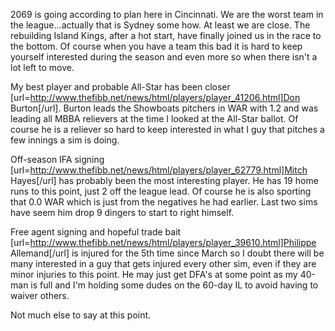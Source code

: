 2069 is going according to plan here in Cincinnati.  We are the worst team in the league...actually that is Sydney some how.  At least we are close.  The rebuilding Island Kings, after a hot start, have finally joined us in the race to the bottom.  Of course when you have a team this bad it is hard to keep yourself interested during the season and even more so when there isn't a lot left to move.

My best player and probable All-Star has been closer [url=http://www.thefibb.net/news/html/players/player_41206.html]Don Burton[/url].  Burton leads the Showboats pitchers in WAR with 1.2 and was leading all MBBA relievers at the time I looked at the All-Star ballot.  Of course he is a reliever so hard to keep interested in what I guy that pitches a few innings a sim is doing.

Off-season IFA signing [url=http://www.thefibb.net/news/html/players/player_62779.html]Mitch Hayes[/url] has probably been the most interesting player.  He has 19 home runs to this point, just 2 off the league lead.  Of course he is also sporting that 0.0 WAR which is just from the negatives he had earlier.  Last two sims have seem him drop 9 dingers to start to right himself.  

Free agent signing and hopeful trade bait [url=http://www.thefibb.net/news/html/players/player_39610.html]Philippe Allemand[/url] is injured for the 5th time since March so I doubt there will be many interested in a guy that gets injured every other sim, even if they are minor injuries to this point.  He may just get DFA's at some point as my 40-man is full and I'm holding some dudes on the 60-day IL to avoid having to waiver others.  

Not much else to say at this point.  